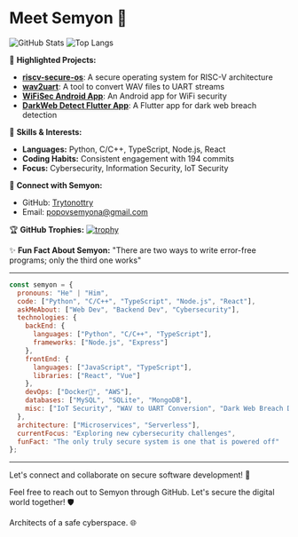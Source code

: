 # Meet Semyon 👋

![GitHub Stats](https://github-readme-stats.vercel.app/api?username=Trytonottry)
![Top Langs](https://github-readme-stats.vercel.app/api/top-langs/?username=Trytonottry)

🌟 **Highlighted Projects:**
- [**riscv-secure-os**](https://github.com/Trytonottry/riscv-secure-os): A secure operating system for RISC-V architecture
- [**wav2uart**](https://github.com/Trytonottry/wav2uart): A tool to convert WAV files to UART streams
- [**WiFiSec Android App**](https://github.com/Trytonottry/wifi-bodyguard): An Android app for WiFi security
- [**DarkWeb Detect Flutter App**](https://github.com/Trytonottry/dark-breach-radar): A Flutter app for dark web breach detection

💼 **Skills & Interests:**
- **Languages:** Python, C/C++, TypeScript, Node.js, React
- **Coding Habits:** Consistent engagement with 194 commits
- **Focus:** Cybersecurity, Information Security, IoT Security

🔗 **Connect with Semyon:**
- GitHub: [Trytonottry](https://github.com/Trytonottry)
- Email: popovsemyona@gmail.com

🏆 **GitHub Trophies:** 
[![trophy](https://github-profile-trophy.vercel.app/?username=Trytonottry)](https://github.com/Trytonottry)

✨ **Fun Fact About Semyon:** "There are two ways to write error-free programs; only the third one works" 

---

```javascript
const semyon = {
  pronouns: "He" | "Him",
  code: ["Python", "C/C++", "TypeScript", "Node.js", "React"],
  askMeAbout: ["Web Dev", "Backend Dev", "Cybersecurity"],
  technologies: {
    backEnd: {
      languages: ["Python", "C/C++", "TypeScript"],
      frameworks: ["Node.js", "Express"]
    },
    frontEnd: {
      languages: ["JavaScript", "TypeScript"],
      libraries: ["React", "Vue"]
    },
    devOps: ["Docker🐳", "AWS"],
    databases: ["MySQL", "SQLite", "MongoDB"],
    misc: ["IoT Security", "WAV to UART Conversion", "Dark Web Breach Detection"]
  },
  architecture: ["Microservices", "Serverless"],
  currentFocus: "Exploring new cybersecurity challenges",
  funFact: "The only truly secure system is one that is powered off"
};
```

---

Let's connect and collaborate on secure software development! 🚀

Feel free to reach out to Semyon through GitHub. Let's secure the digital world together! 🛡️

Architects of a safe cyberspace. 🌐

